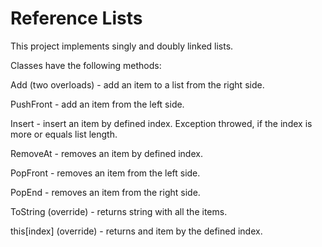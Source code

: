 # Reference Lists

This project implements singly and doubly linked lists.

Classes have the following methods:

Add (two overloads) - add an item to a list from the right side.

PushFront - add an item from the left side.

Insert - insert an item by defined index. Exception throwed, if the index is more or equals list length.

RemoveAt - removes an item by defined index.

PopFront - removes an item from the left side.

PopEnd - removes an item from the right side.

ToString (override) - returns string with all the items.

this[index] (override) - returns and item by the defined index.
